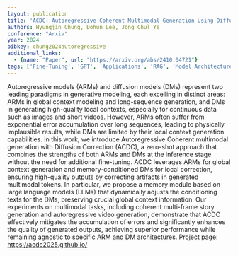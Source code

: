 ```yaml
---
layout: publication
title: 'ACDC: Autoregressive Coherent Multimodal Generation Using Diffusion Correction'
authors: Hyungjin Chung, Dohun Lee, Jong Chul Ye
conference: "Arxiv"
year: 2024
bibkey: chung2024autoregressive
additional_links:
  - {name: "Paper", url: "https://arxiv.org/abs/2410.04721"}
tags: ['Fine-Tuning', 'GPT', 'Applications', 'RAG', 'Model Architecture', 'Language Modeling', 'Merging', 'Training Techniques', 'Pretraining Methods', 'Multimodal Models']
---
```

Autoregressive models (ARMs) and diffusion models (DMs) represent two leading
paradigms in generative modeling, each excelling in distinct areas: ARMs in
global context modeling and long-sequence generation, and DMs in generating
high-quality local contexts, especially for continuous data such as images and
short videos. However, ARMs often suffer from exponential error accumulation
over long sequences, leading to physically implausible results, while DMs are
limited by their local context generation capabilities. In this work, we
introduce Autoregressive Coherent multimodal generation with Diffusion
Correction (ACDC), a zero-shot approach that combines the strengths of both
ARMs and DMs at the inference stage without the need for additional
fine-tuning. ACDC leverages ARMs for global context generation and
memory-conditioned DMs for local correction, ensuring high-quality outputs by
correcting artifacts in generated multimodal tokens. In particular, we propose
a memory module based on large language models (LLMs) that dynamically adjusts
the conditioning texts for the DMs, preserving crucial global context
information. Our experiments on multimodal tasks, including coherent
multi-frame story generation and autoregressive video generation, demonstrate
that ACDC effectively mitigates the accumulation of errors and significantly
enhances the quality of generated outputs, achieving superior performance while
remaining agnostic to specific ARM and DM architectures. Project page:
https://acdc2025.github.io/
